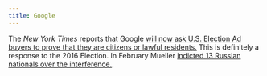 ```yaml
---
title: Google
---
```

The *New York Times* reports that Google [will now ask U.S. Election Ad buyers to prove that they are citizens or lawful residents.](https://www.nytimes.com/2018/05/04/technology/google-election-ad-rules.html?rref=collection%2Fsectioncollection%2Ftechnology&action=click&contentCollection=technology&region=stream&module=stream_unit&version=latest&contentPlacement=5&pgtype=sectionfront) 
This is definitely a response to the 2016 Election. In February Mueller [indicted 13 Russian nationals over the interference.](https://www.cnn.com/2018/02/16/politics/mueller-russia-indictments-election-interference/index.html). 
